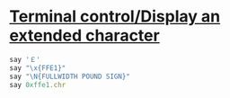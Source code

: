 [1]: https://rosettacode.org/wiki/Terminal_control/Display_an_extended_character

# [Terminal control/Display an extended character][1]

```ruby
say '￡'
say "\x{FFE1}"
say "\N{FULLWIDTH POUND SIGN}"
say 0xffe1.chr
```
